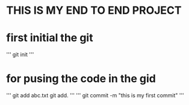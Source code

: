 # THIS IS MY END TO END PROJECT

# first initial the git
'''
git init
'''

# for pusing the code in the gid
'''
git add abc.txt
git add.
'''
'''
git commit -m "this is my first commit"
'''